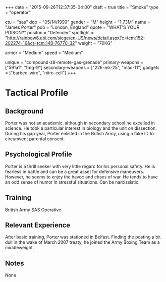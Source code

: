 +++
date = "2015-09-26T12:37:35-04:00"
draft = true
title = "Smoke"
type = "operator"

ctu = "sas"
dob = "05/14/1990"
gender = "M"
height = "1.73M"
name = "James Porter"
pob = "London, England"
quote = "WHAT'S YOUR POISON?"
positon = "Defender"
spotlight = "http://rainbow6.ubi.com/siege/en-US/news/detail.aspx?c=tcm:152-202274-16&ct=tcm:148-76770-32"
weight = "70KG"

armor = "Medium"
speed = "Medium"

unique = "compound-z8-remote-gas-grenade"
primary-weapons = ["591a1", "fmg-9"]
secondary-weapons = ["226-mk-25", "mac-11"]
gadgets = ["barbed-wire", "nitro-cell"]
+++

# Tactical Profile

## Background

Porter was not an academic, although in secondary school he excelled in science. He took a particular interest in biology and the unit on dissection. During his gap year, Porter enlisted in the British Army, using a fake ID to circumvent parental consent.

## Psychological Profile

Porter is a thrill seeker with very little regard for his personal safety. He is fearless in battle and can be a great asset for defensive maneuvers. However, he seems to enjoy the havoc and chaos of war. He tends to have an odd sense of humor in stressful situations. Can be narcissistic.

## Training

British Army
SAS Operative

## Relevant Experience

After basic training, Porter was stationed in Belfast. Finding the posting a bit dull in the wake of March 2007 treaty, he joined the Army Boxing Team as a middleweight.

## Notes

None
